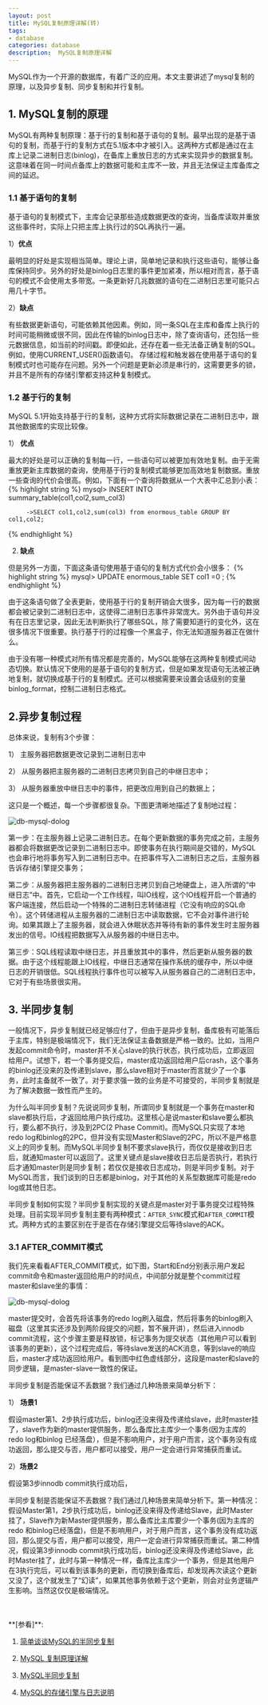 ```yaml
---
layout: post
title: MySQL复制原理详解(转)
tags:
- database
categories: database
description:  MySQL复制原理详解
---
```



MySQL作为一个开源的数据库，有着广泛的应用。本文主要讲述了mysql复制的原理，以及异步复制、同步复制和并行复制。



<!-- more -->

## 1. MySQL复制的原理
MySQL有两种复制原理：基于行的复制和基于语句的复制。最早出现的是基于语句的复制，而基于行的复制方式在5.1版本中才被引入。这两种方式都是通过在主库上记录二进制日志(binlog)，在备库上重放日志的方式来实现异步的数据复制。这意味着在同一时间点备库上的数据可能和主库不一致，并且无法保证主库备库之间的延迟。

### 1.1 基于语句的复制
基于语句的复制模式下，主库会记录那些造成数据更改的查询，当备库读取并重放这些事件时，实际上只把主库上执行过的SQL再执行一遍。

1）**优点**

最明显的好处是实现相当简单。理论上讲，简单地记录和执行这些语句，能够让备库保持同步。另外的好处是binlog日志里的事件更加紧凑，所以相对而言，基于语句的模式不会使用太多带宽。一条更新好几兆数据的语句在二进制日志里可能只占用几十字节。

2）**缺点**

有些数据更新语句，可能依赖其他因素。例如，同一条SQL在主库和备库上执行的时间可能稍微或很不同，因此在传输的binlog日志中，除了查询语句，还包括一些元数据信息，如当前的时间戳。即便如此，还存在着一些无法备正确复制的SQL。例如，使用CURRENT_USER()函数语句。 存储过程和触发器在使用基于语句的复制模式时也可能存在问题。另外一个问题是更新必须是串行的，这需要更多的锁，并且不是所有的存储引擎都支持这种复制模式。


### 1.2 基于行的复制
MySQL 5.1开始支持基于行的复制，这种方式将实际数据记录在二进制日志中，跟其他数据库的实现比较像。

1） **优点**

最大的好处是可以正确的复制每一行，一些语句可以被更加有效地复制。由于无需重放更新主库数据的查询，使用基于行的复制模式能够更加高效地复制数据。重放一些查询的代价会很高。例如，下面有一个查询将数据从一个大表中汇总到小表：
{% highlight string %}
mysql> INSERT INTO summary_table(col1,col2,sum_col3)

         ->SELECT col1,col2,sum(col3) from enormous_table GROUP BY col1,col2;
{% endhighlight %}

2) **缺点**

但是另外一方面，下面这条语句使用基于语句的复制方式代价会小很多：
{% highlight string %}
mysql> UPDATE enormous_table SET col1 =0 ;
{% endhighlight %}

由于这条语句做了全表更新，使用基于行的复制开销会大很多，因为每一行的数据都会被记录到二进制日志中，这使得二进制日志事件非常庞大。另外由于语句并没有在日志里记录，因此无法判断执行了哪些SQL，除了需要知道行的变化外，这在很多情况下很重要。执行基于行的过程像一个黑盒子，你无法知道服务器正在做什么。


由于没有哪一种模式对所有情况都是完善的，MySQL能够在这两种复制模式间动态切换。默认情况下使用的是基于语句的复制方式，但是如果发现语句无法被正确地复制，就切换成基于行的复制模式。还可以根据需要来设置会话级别的变量binlog_format，控制二进制日志格式。

## 2.异步复制过程

总体来说，复制有3个步骤：

1） 主服务器把数据更改记录到二进制日志中

2） 从服务器把主服务器的二进制日志拷贝到自己的中继日志中；

3） 从服务器重放中继日志中的事件，把更改应用到自己的数据上；

这只是一个概述，每一个步骤都很复杂。下图更清晰地描述了复制地过程：


![db-mysql-dolog](https://ivanzz1001.github.io/records/assets/img/db/db_async_replication.png)


第一步：在主服务器上记录二进制日志。在每个更新数据的事务完成之前，主服务器都会将数据更改记录到二进制日志中。即使事务在执行期间是交错的，MySQL也会串行地将事务写入到二进制日志中。在把事件写入二进制日志之后，主服务器告诉存储引擎提交事务；

第二步：从服务器把主服务器的二进制日志拷贝到自己地硬盘上，进入所谓的“中继日志”中。首先，它启动一个工作线程，叫IO线程，这个IO线程开启一个普通的客户端连接，然后启动一个特殊的二进制日志转储进程（它没有响应的SQL命令）。这个转储进程从主服务器的二进制日志中读取数据，它不会对事件进行轮询。如果其跟上了主服务器，就会进入休眠状态并等待有新的事件发生时主服务器发出的信号。IO线程把数据写入从服务器的中继日志中。

第三步：SQL线程读取中继日志，并且重放其中的事件，然后更新从服务器的数据。由于这个线程能跟上IO线程，中继日志通常在操作系统的缓存中，所以中继日志的开销很低。SQL线程执行事件也可以被写入从服务器自己的二进制日志中，它对于有些场景很实用。


## 3. 半同步复制

一般情况下，异步复制就已经足够应付了，但由于是异步复制，备库极有可能落后于主库，特别是极端情况下，我们无法保证主备数据是严格一致的。比如，当用户发起commit命令时，master并不关心slave的执行状态，执行成功后，立即返回给用户。试想下，若一个事务提交后，master成功返回给用户后crash，这个事务的binlog还没来的及传递到slave，那么slave相对于master而言就少了一个事务，此时主备就不一致了。对于要求强一致的业务是不可接受的，半同步复制就是为了解决数据一致性而产生的。

为什么叫半同步复制？先说说同步复制，所谓同步复制就是一个事务在master和slave都执行后，才返回给用户执行成功。这里核心是说master和slave要么都执行，要么都不执行，涉及到2PC(2 Phase Commit)。而MySQL只实现了本地redo log和binlog的2PC，但并没有实现Master和Slave的2PC，所以不是严格意义上的同步复制。而MySQL半同步复制不要求slave执行，而仅仅是接收到日志后，就通知master可以返回了。这里关键点是slave接收日志后是否执行，若执行后才通知master则是同步复制；若仅仅是接收日志成功，则是半同步复制。对于MySQL而言，我们谈到的日志都是binlog，对于其他的关系型数据库可能是redo log或其他日志。


半同步复制如何实现？半同步复制实现的关键点是master对于事务提交过程特殊处理。目前实现半同步复制主要有两种模式：```AFTER_SYNC```模式和```AFTER_COMMIT```模式。两种方式的主要区别在于是否在存储引擎提交后等待slave的ACK。

### 3.1 AFTER_COMMIT模式
我们先来看看AFTER_COMMIT模式，如下图，Start和End分别表示用户发起commit命令和master返回给用户的时间点，中间部分就是整个commit过程master和slave坐的事情：

![db-mysql-dolog](https://ivanzz1001.github.io/records/assets/img/db/db_semi_rep1.png)

master提交时，会首先将该事务的redo log刷入磁盘，然后将事务的binlog刷入磁盘（这里其实还涉及到两阶段提交的问题，暂不展开讲），然后进入innodb commit流程，这个步骤主要是释放锁，标记事务为提交状态（其他用户可以看到该事务的更新），这个过程完成后，等待slave发送的ACK消息，等到slave的响应后，master才成功返回给用户。看到图中红色虚线部分，这段是master和slave的同步逻辑，是master-slave一致性的保证。


半同步复制是否能保证不丢数据？我们通过几种场景来简单分析下：

1） **场景1**

假设master第1、2步执行成功后，binlog还没来得及传递给slave，此时master挂了，slave作为新的master提供服务，那么备库比主库少一个事务(因为主库的redo log和binlog 已经落盘），但是不影响用户，对于用户而言，这个事务没有成功返回，那么提交与否，用户都可以接受，用户一定会进行异常捕获而重试。

2）**场景2**

假设第3步innodb commit执行成功后，




半同步复制是否能保证不丢数据？我们通过几种场景来简单分析下。第一种情况：假设Master第1，2步执行成功后，binlog还没来得及传递给Slave，此时Master挂了，Slave作为新Master提供服务，那么备库比主库要少一个事务(因为主库的redo 和binlog已经落盘)，但是不影响用户，对于用户而言，这个事务没有成功返回，那么提交与否，用户都可以接受，用户一定会进行异常捕获而重试。第二种情况，假设第3步innodb commit执行成功后，binlog还没来得及传递给Slave，此时Master挂了，此时与第一种情况一样，备库比主库少一个事务，但是其他用户在3执行完后，可以看到该事务的更新，而切换到备库后，却发现再次读这个更新又没了，这个就发生了“幻读”，如果其他事务依赖于这个更新，则会对业务逻辑产生影响。当然这仅仅是极端情况。












<br />
<br />
**[参看]**:

1. [简单谈谈MySQL的半同步复制](http://www.manongjc.com/article/147913.html)

2. [MySQL 复制原理详解](https://cloud.tencent.com/developer/article/1005270)

3. [MySQL半同步复制](https://www.cnblogs.com/ivictor/p/5735580.html)

4. [MySQL的存储引擎与日志说明](https://www.cnblogs.com/clsn/p/8087678.html#auto-id-22)

<br />
<br />
<br />

